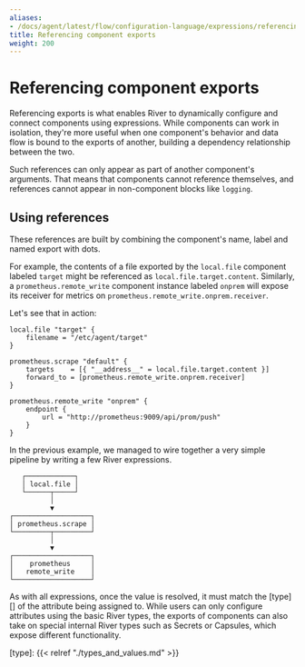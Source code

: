 ```yaml
---
aliases:
- /docs/agent/latest/flow/configuration-language/expressions/referencing-exports
title: Referencing component exports
weight: 200
---
```


# Referencing component exports
Referencing exports is what enables River to dynamically configure and connect
components using expressions. While components can work in isolation, they're
more useful when one component's behavior and data flow is bound to the exports
of another, building a dependency relationship between the two.

Such references can only appear as part of another component's arguments.
That means that components cannot reference themselves, and references cannot
appear in non-component blocks like `logging`.

## Using references
These references are built by combining the component's name, label and named
export with dots.

For example, the contents of a file exported by the `local.file` component
labeled `target` might be referenced as `local.file.target.content`.
Similarly, a `prometheus.remote_write` component instance labeled `onprem` will
expose its receiver for metrics on `prometheus.remote_write.onprem.receiver`.

Let's see that in action:
```river
local.file "target" {
	filename = "/etc/agent/target" 
}

prometheus.scrape "default" {
	targets    = [{ "__address__" = local.file.target.content }] 
	forward_to = [prometheus.remote_write.onprem.receiver]
}

prometheus.remote_write "onprem" {
	endpoint {
		url = "http://prometheus:9009/api/prom/push"
	}
}
```

In the previous example, we managed to wire together a very simple pipeline by
writing a few River expressions.
```
   ┌────────────┐
   │ local.file │
   └──────┬─────┘
          │
          ▼          
┌───────────────────┐
│ prometheus.scrape │
└─────────┬─────────┘
          │
          ▼
┌───────────────────┐
│    prometheus     │
│   remote_write    │
└───────────────────┘
```

As with all expressions, once the value is resolved, it must match the [type][]
of the attribute being assigned to. While users can only configure attributes
using the basic River types, the exports of components can also take on special
internal River types such as Secrets or Capsules, which expose different
functionality.


[type]: {{< relref "./types_and_values.md" >}}
